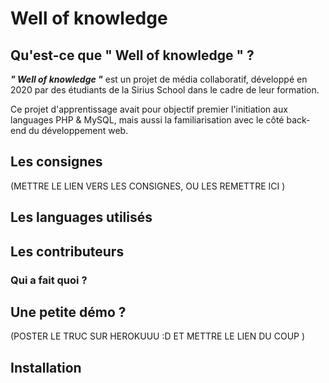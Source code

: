 # Well of knowledge 

## Qu'est-ce que " Well of knowledge " ? 

**_" Well of knowledge "_** est un  projet de média collaboratif, développé en 2020 par des étudiants de la Sirius School  dans le cadre de leur formation. 

Ce projet d'apprentissage avait pour objectif premier l'initiation aux languages PHP & MySQL, mais aussi la familiarisation avec le côté back-end du développement web. 

## Les consignes 

(METTRE LE LIEN VERS LES CONSIGNES, OU LES REMETTRE ICI )

## Les languages utilisés 


## Les contributeurs 

### Qui a fait quoi ? 


## Une petite démo ? 

(POSTER LE TRUC SUR HEROKUUU :D ET METTRE LE LIEN DU COUP )

## Installation 




